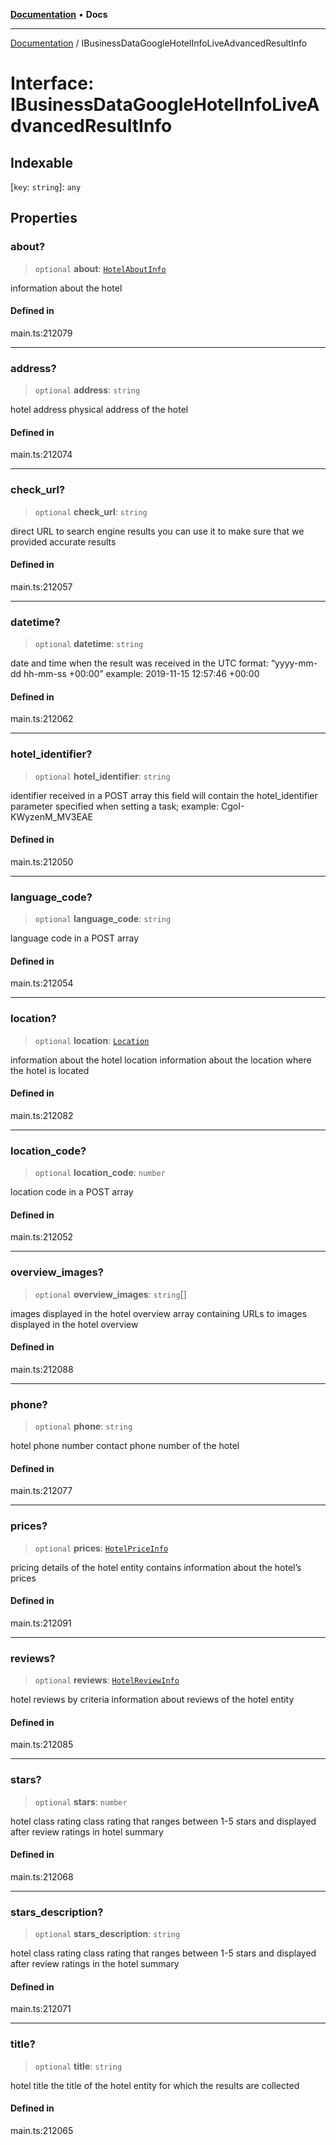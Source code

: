 [**Documentation**](../README.md) • **Docs**

***

[Documentation](../README.md) / IBusinessDataGoogleHotelInfoLiveAdvancedResultInfo

# Interface: IBusinessDataGoogleHotelInfoLiveAdvancedResultInfo

## Indexable

 \[`key`: `string`\]: `any`

## Properties

### about?

> `optional` **about**: [`HotelAboutInfo`](../classes/HotelAboutInfo.md)

information about the hotel

#### Defined in

main.ts:212079

***

### address?

> `optional` **address**: `string`

hotel address
physical address of the hotel

#### Defined in

main.ts:212074

***

### check\_url?

> `optional` **check\_url**: `string`

direct URL to search engine results
you can use it to make sure that we provided accurate results

#### Defined in

main.ts:212057

***

### datetime?

> `optional` **datetime**: `string`

date and time when the result was received
in the UTC format: “yyyy-mm-dd hh-mm-ss +00:00”
example:
2019-11-15 12:57:46 +00:00

#### Defined in

main.ts:212062

***

### hotel\_identifier?

> `optional` **hotel\_identifier**: `string`

identifier received in a POST array
this field will contain the hotel_identifier parameter specified when setting a task;
example:
CgoI-KWyzenM_MV3EAE

#### Defined in

main.ts:212050

***

### language\_code?

> `optional` **language\_code**: `string`

language code in a POST array

#### Defined in

main.ts:212054

***

### location?

> `optional` **location**: [`Location`](../classes/Location.md)

information about the hotel location
information about the location where the hotel is located

#### Defined in

main.ts:212082

***

### location\_code?

> `optional` **location\_code**: `number`

location code in a POST array

#### Defined in

main.ts:212052

***

### overview\_images?

> `optional` **overview\_images**: `string`[]

images displayed in the hotel overview
array containing URLs to images displayed in the hotel overview

#### Defined in

main.ts:212088

***

### phone?

> `optional` **phone**: `string`

hotel phone number
contact phone number of the hotel

#### Defined in

main.ts:212077

***

### prices?

> `optional` **prices**: [`HotelPriceInfo`](../classes/HotelPriceInfo.md)

pricing details of the hotel entity
contains information about the hotel’s prices

#### Defined in

main.ts:212091

***

### reviews?

> `optional` **reviews**: [`HotelReviewInfo`](../classes/HotelReviewInfo.md)

hotel reviews by criteria
information about reviews of the hotel entity

#### Defined in

main.ts:212085

***

### stars?

> `optional` **stars**: `number`

hotel class rating
class rating that ranges between 1-5 stars and displayed after review ratings in hotel summary

#### Defined in

main.ts:212068

***

### stars\_description?

> `optional` **stars\_description**: `string`

hotel class rating
class rating that ranges between 1-5 stars and displayed after review ratings in the hotel summary

#### Defined in

main.ts:212071

***

### title?

> `optional` **title**: `string`

hotel title
the title of the hotel entity for which the results are collected

#### Defined in

main.ts:212065
